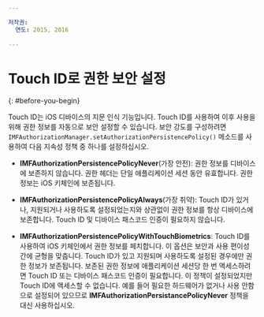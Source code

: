 ```yaml
---

저작권:
  연도: 2015, 2016
  
---
```


# Touch ID로 권한 보안 설정
{: #before-you-begin}

Touch ID는 iOS 디바이스의 지문 인식 기능입니다. Touch ID를 사용하여 이후 사용을 위해 권한 정보를
자동으로 보안 설정할 수 있습니다. 보안 강도를 구성하려면 `IMFAuthorizationManager.setAuthorizationPersistencePolicy()`
메소드를 사용하여 다음 지속성 정책 중 하나를 설정하십시오. 

* **IMFAuthorizationPersistencePolicyNever**(가장 안전): 권한 정보를 디바이스에
보존하지 않습니다. 권한 헤더는 단일 애플리케이션 세션 동안 유효합니다. 권한 정보는 iOS 키체인에 보존됩니다. 

* **IMFAuthorizationPersistencePolicyAlways**(가장 취약): Touch ID가 있거나,
지원되거나 사용하도록 설정되었는지와 상관없이 권한 정보를 항상 디바이스에 보존합니다. Touch ID 및 디바이스 패스코드 인증이
필요하지 않습니다. 

* **IMFAuthorizationPersistencePolicyWithTouchBiometrics**: Touch ID를 사용하여
iOS 키체인에서 권한 정보를 페치합니다. 이 옵션은 보안과 사용 편이성 간에 균형을 맞춥니다.
Touch ID가 있고 지원되며 사용하도록 설정된 경우에만 권한 정보가 보존됩니다. 보존된 권한 정보에 애플리케이션 세션당 한 번 액세스하려면 Touch ID 또는 디바이스 패스코드 인증이
필요합니다. 이 정책이 설정되었지만 Touch ID에 액세스할 수 없습니다. 예를 들어 필요한 하드웨어가 없거나 사용 안함으로 설정되어 있으므로
**IMFAuthorizationPersistancePolicyNever**
정책을 대신 사용하십시오. 
